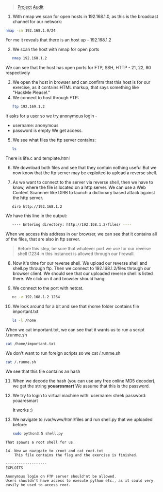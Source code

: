 > [Project](https://github.com/01-edu/public/tree/master/subjects/cybersecurity/local)
> [Audit](https://github.com/01-edu/public/tree/master/subjects/cybersecurity/local/audit)


1. With nmap we scan for open hosts in 192.168.1.0, as this is the broadcast channel for our network:
```bash
nmap -sn 192.168.1.0/24
```
For me it reveals that there is an host up - 192.168.1.2

2. We scan the host with nmap for open ports
```bash
   nmap 192.168.1.2
```
We can see that the host has open ports for FTP, SSH, HTTP - 21, 22, 80 respectively

3. We open the host in browser and can confirm that this host is for our exercise, as it contains HTML markup, that says something like "HackMe Please!."
4. We connect to host through FTP:
```bash
   ftp 192.169.1.2
```
It asks for a user so we try anonymous login - 
- username: anonymous
- password is empty 
We get access.

5. We see what files the ftp server contains:
```bash
   ls
```
There  is life.c and template.html

6. We download both files and see that they contain nothing useful
   But we now know that the ftp server may be exploited to upload a reverse shell.

7. As we want to connect to the server via reverse shell, then we have to know, where the file is located on a http server.
We can use a Web Content Scannner like DIRB to launch a dictionary based attack against the http server.
```bash
   dirb http://192.168.1.2
```
We have this line in the output:
```bash
   ---- Entering directory: http://192.168.1.2/files/ ----
```
When we access this address in our browser, we can see that it contains all of the files, that are also in ftp server.

> Before this step, be sure that whatever port we use for our reverse shell (1234 in this instance) is allowed through our firewall.

8. Now it's time for our reverse shell.
We upload our reverse shell and shell.py through ftp.
Then we connect to 192.168.1.2/files through our browser client.
We should see that our uploaded reverse shell is listed there.
We click on it and browser should hang.

9. We connect to the port with netcat.
```bash
   nc -v 192.168.1.2 1234
```

10. We look around for a bit and see that /home folder contains file important.txt
```bash
   ls -l /home
```
When we cat important.txt, we can see that it wants us to run a script /.runme.sh
```bash
cat /home/important.txt
```

We don't want to run foreign scripts so we cat /.runme.sh
```bash
cat /.runme.sh
```

We see that this file contains an hash

11. When we decode the hash (you can use any free online MD5 decoder), we get the string **youaresmart**
    We assume that this is the password.

12. We try to login to virtual machine with:
    username: shrek
	password: youaresmart
	
	It works :)

13. We navigate to /var/www/html/files and run shell.py that we uploaded before:
    ```bash
    sudo python3.5 shell.py
```
That spawns a root shell for us.

14. Now we navigate to /root and cat root.txt
    This file contains the flag and the exercise is finished.

-------------------
EXPLOITS

Anonymous login on FTP server should'nt be allowed.
Users shouldn't have access to execute python etc., as it could very easily be used to access root.